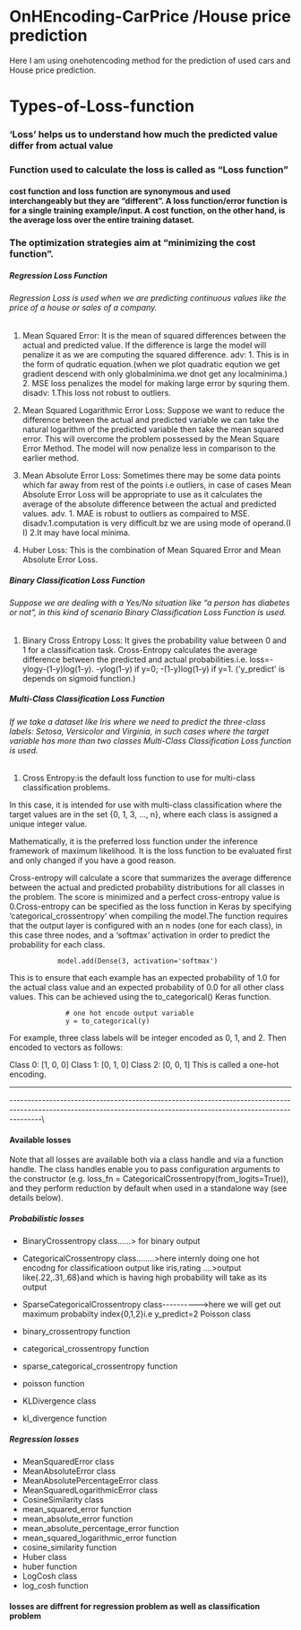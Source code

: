 # OnHEncoding-CarPrice /House price prediction
Here I am using onehotencoding method  for the prediction of used cars and House price prediction.
# Types-of-Loss-function

### ‘Loss’ helps us to understand how much the predicted value differ from actual value
###  Function used to calculate the loss is called as “Loss function”
#### cost function and loss function are synonymous and used interchangeably but they are “different”. A loss function/error function is for a single training example/input. A cost function, on the other hand, is the average loss over the entire training dataset.
### The optimization strategies aim at “minimizing the cost function”.


 ##### Regression Loss Function
 ###### Regression Loss is used when we are predicting continuous values like the price of a house or sales of a company. 
1.   Mean Squared Error: 
        It is the mean of squared differences between the actual and predicted value. If the difference is large the model will penalize it as we are computing the squared difference.
   adv: 1. This is in the form of qudratic equation.(when we plot quadratic eqution we get gradient descend with only globalminima.we dnot get any localminima.)
        2. MSE loss penalizes the model for making large error by squring them.
   disadv: 1.This loss not robust to outliers.
2.  Mean Squared Logarithmic Error Loss:
        Suppose we want to reduce the difference between the actual and predicted variable we can take the natural logarithm of the predicted variable then take the mean squared error. This will overcome the problem possessed by the Mean Square Error Method. The model will now penalize less in comparison to the earlier method.

3.   Mean Absolute Error Loss:
        Sometimes there may be some data points which far away from rest of the points i.e outliers, in case of cases Mean Absolute Error Loss will be appropriate to use as it calculates the average of the absolute difference between the actual and predicted values.
   adv. 1. MAE is robust to outliers as compaired to MSE.
   disadv.1.computation is very difficult.bz we are using mode of operand.(I I)
          2.It may have local minima.
  
4.    Huber Loss:
        This is the combination of  Mean Squared Error and Mean Absolute Error Loss.
        
##### Binary Classification Loss Function
###### Suppose we are dealing with a Yes/No situation like “a person has diabetes or not”, in this kind of scenario Binary Classification Loss Function is used.

1.   Binary Cross Entropy Loss:
         It gives the probability value between 0 and 1 for a classification task. Cross-Entropy calculates the average difference between the predicted and actual probabilities.i.e. loss=-ylogy-(1-y)log(1-y).
         -ylog(1-y) if y=0;
         -(1-y)log(1-y) if y=1.
         ('y_predict' is depends on sigmoid function.)
         
##### Multi-Class Classification Loss Function
###### If we take a dataset like Iris where we need to predict the three-class labels: Setosa, Versicolor and Virginia, in such cases where the target variable has more than two classes Multi-Class Classification Loss function is used.
   

1.    Cross Entropy:is the default loss function to use for multi-class classification problems.

In this case, it is intended for use with multi-class classification where the target values are in the set {0, 1, 3, …, n}, where each class is assigned a unique integer value.

Mathematically, it is the preferred loss function under the inference framework of maximum likelihood. It is the loss function to be evaluated first and only changed if you have a good reason.

Cross-entropy will calculate a score that summarizes the average difference between the actual and predicted probability distributions for all classes in the problem. The score is minimized and a perfect cross-entropy value is 0.Cross-entropy can be specified as the loss function in Keras by specifying ‘categorical_crossentropy‘ when compiling the model.The function requires that the output layer is configured with an n nodes (one for each class), in this case three nodes, and a ‘softmax‘ activation in order to predict the probability for each class.
                
                
                model.add(Dense(3, activation='softmax')
 
This is to ensure that each example has an expected probability of 1.0 for the actual class value and an expected probability of 0.0 for all other class values. This can be achieved using the to_categorical() Keras function.
                  
                  # one hot encode output variable
                  y = to_categorical(y)
For example, three class labels will be integer encoded as 0, 1, and 2. Then encoded to vectors as follows:

Class 0: [1, 0, 0]
Class 1: [0, 1, 0]
Class 2: [0, 0, 1]
This is called a one-hot encoding.

----------------------------------------------------------------------------------------------------------------------------------------------------------------------
---------------------------------------------------------------------------------------------------------------------------------------------------------------------\
#### Available losses
Note that all losses are available both via a class handle and via a function handle. The class handles enable you to pass configuration arguments to the constructor (e.g. loss_fn = CategoricalCrossentropy(from_logits=True)), and they perform reduction by default when used in a standalone way (see details below).
##### Probabilistic losses
- BinaryCrossentropy class......> for binary output

- CategoricalCrossentropy class........>here internly doing one hot encodng for classificatioon output like iris,rating ....>output like{.22,.31,.68}and which is having high probability will take as its output

- SparseCategoricalCrossentropy class---------->here we will get out maximum probabilty index{0,1,2}i.e y_predict=2
Poisson class

- binary_crossentropy function
- categorical_crossentropy function
- sparse_categorical_crossentropy function
- poisson function
- KLDivergence class
- kl_divergence function

##### Regression losses
- MeanSquaredError class
- MeanAbsoluteError class
- MeanAbsolutePercentageError class
- MeanSquaredLogarithmicError class
- CosineSimilarity class
- mean_squared_error function
- mean_absolute_error function
- mean_absolute_percentage_error function
- mean_squared_logarithmic_error function
- cosine_similarity function
- Huber class
- huber function
- LogCosh class
- log_cosh function

#### losses are diffrent for regression problem as well as classification problem 
